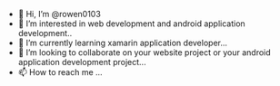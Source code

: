 - 👋 Hi, I’m @rowen0103
- 👀 I’m interested in web development and android application development..
- 🌱 I’m currently learning xamarin application developer...
- 💞️ I’m looking to collaborate on your website project or your android application development project...
- 📫 How to reach me ...

<!---
rowen0103/rowen0103 is a ✨ special ✨ repository because its `README.md` (this file) appears on your GitHub profile.
You can click the Preview link to take a look at your changes.
--->
